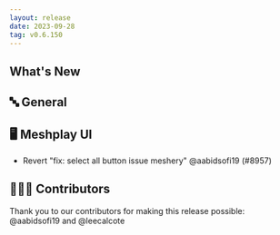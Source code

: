 ```yaml
---
layout: release
date: 2023-09-28
tag: v0.6.150
---
```


## What's New
## 🔤 General
## 🖥 Meshplay UI

- Revert "fix: select all button issue meshery" @aabidsofi19 (#8957)

## 👨🏽‍💻 Contributors

Thank you to our contributors for making this release possible:
@aabidsofi19 and @leecalcote
